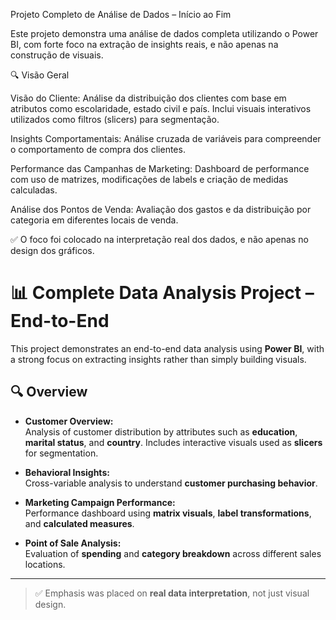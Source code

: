 Projeto Completo de Análise de Dados – Início ao Fim

Este projeto demonstra uma análise de dados completa utilizando o Power BI, com forte foco na extração de insights reais, e não apenas na construção de visuais.

🔍 Visão Geral

Visão do Cliente:
Análise da distribuição dos clientes com base em atributos como escolaridade, estado civil e país. Inclui visuais interativos utilizados como filtros (slicers) para segmentação.

Insights Comportamentais:
Análise cruzada de variáveis para compreender o comportamento de compra dos clientes.

Performance das Campanhas de Marketing:
Dashboard de performance com uso de matrizes, modificações de labels e criação de medidas calculadas.

Análise dos Pontos de Venda:
Avaliação dos gastos e da distribuição por categoria em diferentes locais de venda.

✅ O foco foi colocado na interpretação real dos dados, e não apenas no design dos gráficos.


# 📊 Complete Data Analysis Project – End-to-End

This project demonstrates an end-to-end data analysis using **Power BI**, with a strong focus on extracting insights rather than simply building visuals.

## 🔍 Overview

- **Customer Overview:**  
  Analysis of customer distribution by attributes such as **education**, **marital status**, and **country**. Includes interactive visuals used as **slicers** for segmentation.

- **Behavioral Insights:**  
  Cross-variable analysis to understand **customer purchasing behavior**.

- **Marketing Campaign Performance:**  
  Performance dashboard using **matrix visuals**, **label transformations**, and **calculated measures**.

- **Point of Sale Analysis:**  
  Evaluation of **spending** and **category breakdown** across different sales locations.

---

> ✅ Emphasis was placed on **real data interpretation**, not just visual design.
